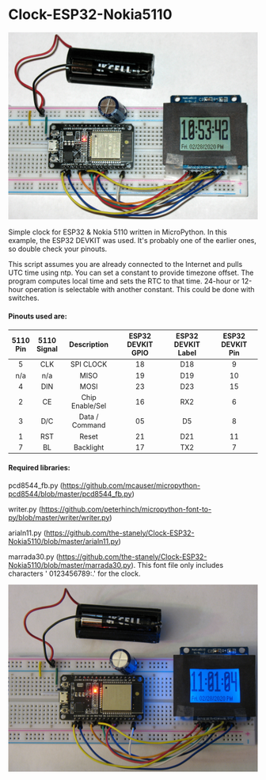 # Clock-ESP32-Nokia5110

![clock](ClockESP32Nokia5110-1.JPG)

Simple clock for ESP32 &amp; Nokia 5110 written in MicroPython.  In this example, the ESP32 DEVKIT was used.  It's probably one of the earlier ones, so double check your pinouts.

This script assumes you are already connected to the Internet and pulls UTC time using ntp.  You can set a constant to provide timezone offset.  The program computes local time and sets the RTC to that time.  24-hour or 12-hour operation is selectable with another constant.  This could be done with switches.

#### Pinouts used are:

5110<br>Pin | 5110<br>Signal | Description     | ESP32 DEVKIT<br>GPIO | ESP32 DEVKIT<br>Label | ESP32 DEVKIT<br>Pin
:-------:|:-----------------:|:---------------:|:--------------------:|:---------------------:|:-------------------:
5        | CLK               | SPI CLOCK       | 18                   | D18                   | 9
n/a      | n/a               | MISO            | 19                   | D19                   | 10
4        | DIN               | MOSI            | 23                   | D23                   | 15
2        | CE                | Chip Enable/Sel | 16                   | RX2                   | 6
3        | D/C               | Data / Command  | 05                   | D5                    | 8
1        | RST               | Reset           | 21                   | D21                   | 11
7        | BL                | Backlight       | 17                   | TX2                   | 7

#### Required libraries:

pcd8544_fb.py (https://github.com/mcauser/micropython-pcd8544/blob/master/pcd8544_fb.py)

writer.py (https://github.com/peterhinch/micropython-font-to-py/blob/master/writer/writer.py)

arialn11.py (https://github.com/the-stanely/Clock-ESP32-Nokia5110/blob/master/arialn11.py)

marrada30.py (https://github.com/the-stanely/Clock-ESP32-Nokia5110/blob/master/marrada30.py).  This font file only includes characters ' 0123456789:.' for the clock.

![clock](ClockESP32Nokia5110-2.JPG)
